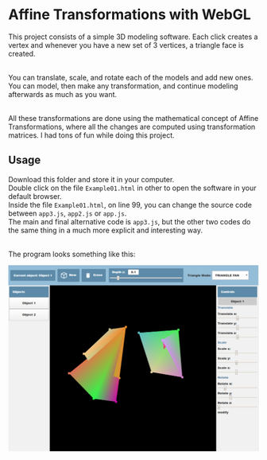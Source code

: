# Affine Transformations with WebGL

This project consists of a simple 3D modeling software. Each click creates a vertex and whenever you have a new set of 3 vertices, a triangle face is created.

<br />You can translate, scale, and rotate each of the models and add new ones. You can model, then make any transformation, and continue modeling afterwards as much as you want.

<br />All these transformations are done using the mathematical concept of Affine Transformations, where all the changes are computed using transformation matrices. I had tons of fun while doing this project.

## Usage

Download this folder and store it in your computer.<br />
Double click on the file `Example01.html` in other to open the software in your default browser.<br />
Inside the file `Example01.html`, on line 99, you can change the source code between `app3.js`, `app2.js` or `app.js`.<br />
The main and final alternative code is `app3.js`, but the other two codes do the same thing in a much more explicit and interesting way.

<br />
The program looks something like this:

![alt text](https://github.com/the-other-mariana/affine-transformations-webgl/blob/master/screenshots/screen01.png?raw=true)